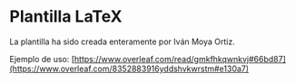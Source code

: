 # Plantilla LaTeX 
La plantilla ha sido creada enteramente por Iván Moya Ortiz. 

Ejemplo de uso: [https://www.overleaf.com/read/gmkfhkqwnkvj#66bd87](https://www.overleaf.com/8352883916yddshvkwrstm#e130a7)

